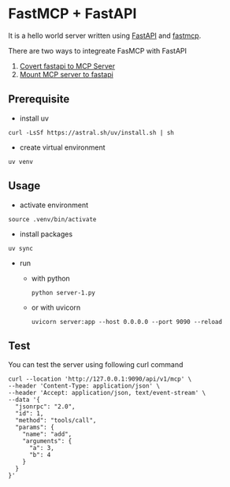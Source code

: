 # FastMCP + FastAPI

It is a hello world server written using [FastAPI](https://fastapi.tiangolo.com/) and [fastmcp](https://github.com/jlowin/fastmcp).

There are two ways to integreate FasMCP with FastAPI

1. [Covert fastapi to MCP Server](server-1.py)
2. [Mount MCP server to fastapi](server-2.py)

## Prerequisite

- install uv

```
curl -LsSf https://astral.sh/uv/install.sh | sh
```

- create virtual environment

```
uv venv
```

## Usage

- activate environment

```
source .venv/bin/activate
```

- install packages

```
uv sync
```

- run

  - with python

    ```
    python server-1.py

    ```

  - or with uvicorn

    ```
    uvicorn server:app --host 0.0.0.0 --port 9090 --reload
    ```

## Test

You can test the server using following curl command

```
curl --location 'http://127.0.0.1:9090/api/v1/mcp' \
--header 'Content-Type: application/json' \
--header 'Accept: application/json, text/event-stream' \
--data '{
  "jsonrpc": "2.0",
  "id": 1,
  "method": "tools/call",
  "params": {
    "name": "add",
    "arguments": {
      "a": 3,
      "b": 4
    }
  }
}'
```
